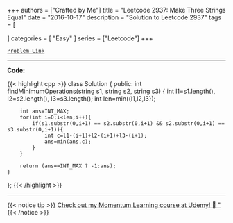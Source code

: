 
+++
authors = ["Crafted by Me"]
title = "Leetcode 2937: Make Three Strings Equal"
date = "2016-10-17"
description = "Solution to Leetcode 2937"
tags = [
    
]
categories = [
    "Easy"
]
series = ["Leetcode"]
+++



[`Problem Link`](https://leetcode.com/problems/make-three-strings-equal/description/)

---

**Code:**

{{< highlight cpp >}}
class Solution {
public:
    int findMinimumOperations(string s1, string s2, string s3) {
        int l1=s1.length(), l2=s2.length(), l3=s3.length();
		int len=min({l1,l2,l3});
        
        int ans=INT_MAX;
        for(int i=0;i<len;i++){
            if(s1.substr(0,i+1) == s2.substr(0,i+1) && s2.substr(0,i+1) == s3.substr(0,i+1)){
                int c=l1-(i+1)+l2-(i+1)+l3-(i+1);
                ans=min(ans,c);
            }
        }
        
        return (ans==INT_MAX ? -1:ans);
    }
};
{{< /highlight >}}



---



{{< notice tip >}}
[Check out my Momentum Learning course at Udemy! 🚀 "](https://www.udemy.com/course/blind-75-the-data-structures-and-algorithms-essentials/)
{{< /notice >}}

